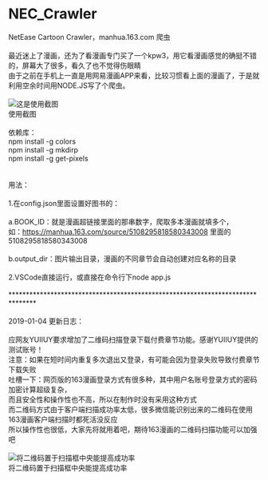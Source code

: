 # NEC_Crawler
NetEase Cartoon Crawler，manhua.163.com 爬虫<br>
<br>
最近迷上了漫画，还为了看漫画专门买了一个kpw3，用它看漫画感觉的确挺不错的，屏幕大了很多，看久了也不觉得伤眼睛<br>
由于之前在手机上一直是用网易漫画APP来看，比较习惯看上面的漫画了，于是就利用空余时间用NODE.JS写了个爬虫。<br>
<br>
![这是使用截图](https://github.com/tzwsoho/NEC_Crawler/raw/master/TIM%E6%88%AA%E5%9B%BE20180426153501.png)<br>
使用截图<br>
<br>
依赖库：<br>
npm install -g colors<br>
npm install -g mkdirp<br>
npm install -g get-pixels<br>
<br>
<br>
用法：<br>
<br>
1.在config.json里面设置好图书的：<br>
<br>
  a.BOOK_ID：就是漫画超链接里面的那串数字，爬取多本漫画就填多个，<br>
    如：https://manhua.163.com/source/5108295818580343008 里面的 5108295818580343008<br>
<br>
  b.output_dir：图片输出目录，漫画的不同章节会自动创建对应名称的目录<br>
<br>
2.VSCode直接运行，或直接在命令行下node app.js<br>
<br>
*******************************************************************************<br>
<br>
2019-01-04 更新日志：<br>
<br>
应网友YUIIUY要求增加了二维码扫描登录下载付费章节功能。感谢YUIIUY提供的测试账号！<br>
注意：如果在短时间内重复多次退出又登录，有可能会因为登录失败导致付费章节下载失败<br>
吐槽一下：网页版的163漫画登录方式有很多种，其中用户名账号登录方式的密码加密计算超级复杂，<br>
而且安全性和操作性也不高，所以在制作时没有采用这种方式<br>
而二维码方式由于客户端扫描成功率太低，很多微信能识别出来的二维码在使用163漫画客户端扫描时都死活没反应<br>
所以操作性也很低，大家先将就用着吧，期待163漫画的二维码扫描功能可以加强吧<br>
<br>
![将二维码置于扫描框中央能提高成功率](https://github.com/tzwsoho/NEC_Crawler/raw/master/qrCode_Scan.jpg)<br>
将二维码置于扫描框中央能提高成功率<br>